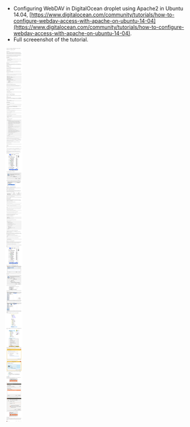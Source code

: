 * Configuring WebDAV in DigitalOcean droplet using Apache2 in Ubuntu 14.04, [https://www.digitalocean.com/community/tutorials/how-to-configure-webdav-access-with-apache-on-ubuntu-14-04](https://www.digitalocean.com/community/tutorials/how-to-configure-webdav-access-with-apache-on-ubuntu-14-04).
* Full screeenshot of the tutorial.

![./20161008-1901-gmt+2-configure-apache2-webdav-in-digital-ocean-1.png](./20161008-1901-gmt+2-configure-apache2-webdav-in-digital-ocean-1.png)